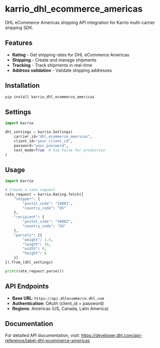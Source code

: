 # karrio_dhl_ecommerce_americas

DHL eCommerce Americas shipping API integration for Karrio multi-carrier shipping SDK.

## Features

- **Rating** - Get shipping rates for DHL eCommerce Americas
- **Shipping** - Create and manage shipments
- **Tracking** - Track shipments in real-time
- **Address validation** - Validate shipping addresses

## Installation

```bash
pip install karrio_dhl_ecommerce_americas
```

## Settings

```python
import karrio

dhl_settings = karrio.Settings(
    carrier_id="dhl_ecommerce_americas",
    client_id="your_client_id",
    password="your_password",
    test_mode=True  # Use False for production
)
```

## Usage

```python
import karrio

# Create a rate request
rate_request = karrio.Rating.fetch({
    "shipper": {
        "postal_code": "10001",
        "country_code": "US"
    },
    "recipient": {
        "postal_code": "10002", 
        "country_code": "US"
    },
    "parcels": [{
        "weight": 1.5,
        "length": 10,
        "width": 8,
        "height": 6
    }]
}).from_(dhl_settings)

print(rate_request.parse())
```

## API Endpoints

- **Base URL**: `https://api.dhlecommerce.dhl.com`
- **Authentication**: OAuth (client_id + password)
- **Regions**: Americas (US, Canada, Latin America)

## Documentation

For detailed API documentation, visit: https://developer.dhl.com/api-reference/label-dhl-ecommerce-americas
